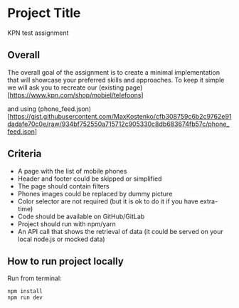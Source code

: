 
# Project Title

KPN test assignment

## Overall

The overall goal of the assignment is to create a minimal implementation that will showcase your preferred skills and approaches. To keep it simple we will ask you to recreate our (existing page)[https://www.kpn.com/shop/mobiel/telefoons]

and using (phone_feed.json)[https://gist.githubusercontent.com/MaxKostenko/cfb308759c6b2c9762e91dadafe70c0e/raw/934bf752550a715712c905330c8db683674fb57c/phone_feed.json]


## Criteria

- A page with the list of mobile phones
- Header and footer could be skipped or simplified
- The page should contain filters
- Phones images could be replaced by dummy picture
- Color selector are not required (but it is ok to do it if you have extra-time)
- Code should be available on GitHub/GitLab
- Project should run with npm/yarn
- An API call that shows the retrieval of data (it could be served on your local node.js or mocked data)

## How to run project locally

Run from terminal:

```
npm install
npm run dev
```
